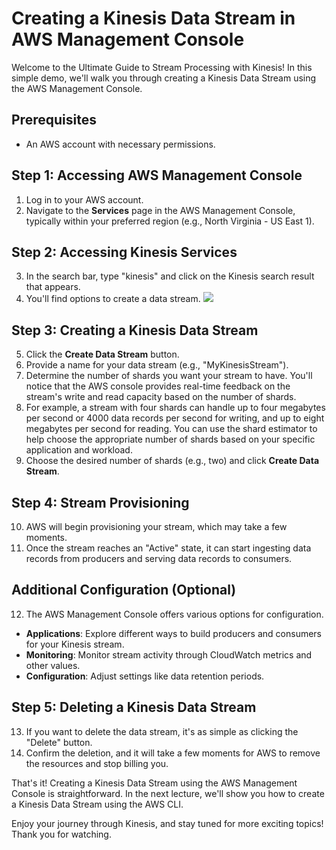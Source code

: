 # Creating a Kinesis Data Stream in AWS Management Console

Welcome to the Ultimate Guide to Stream Processing with Kinesis! In this simple demo, we'll walk you through creating a Kinesis Data Stream using the AWS Management Console.

## Prerequisites
- An AWS account with necessary permissions.

## Step 1: Accessing AWS Management Console
1. Log in to your AWS account.
2. Navigate to the **Services** page in the AWS Management Console, typically within your preferred region (e.g., North Virginia - US East 1).

## Step 2: Accessing Kinesis Services
3. In the search bar, type "kinesis" and click on the Kinesis search result that appears.
4. You'll find options to create a data stream.
![](<img width="1064" alt="Screenshot 2023-10-17 at 12 26 14 PM" src="https://github.com/yusufmunircloud/AWS-Projects/assets/128338058/9595a258-0787-4c8e-9c99-f83428fba329">)

## Step 3: Creating a Kinesis Data Stream
5. Click the **Create Data Stream** button.
6. Provide a name for your data stream (e.g., "MyKinesisStream").
7. Determine the number of shards you want your stream to have. You'll notice that the AWS console provides real-time feedback on the stream's write and read capacity based on the number of shards.
8. For example, a stream with four shards can handle up to four megabytes per second or 4000 data records per second for writing, and up to eight megabytes per second for reading. You can use the shard estimator to help choose the appropriate number of shards based on your specific application and workload.
9. Choose the desired number of shards (e.g., two) and click **Create Data Stream**.

## Step 4: Stream Provisioning
10. AWS will begin provisioning your stream, which may take a few moments.
11. Once the stream reaches an "Active" state, it can start ingesting data records from producers and serving data records to consumers.

## Additional Configuration (Optional)
12. The AWS Management Console offers various options for configuration.
   - **Applications**: Explore different ways to build producers and consumers for your Kinesis stream.
   - **Monitoring**: Monitor stream activity through CloudWatch metrics and other values.
   - **Configuration**: Adjust settings like data retention periods.

## Step 5: Deleting a Kinesis Data Stream
13. If you want to delete the data stream, it's as simple as clicking the "Delete" button.
14. Confirm the deletion, and it will take a few moments for AWS to remove the resources and stop billing you.

That's it! Creating a Kinesis Data Stream using the AWS Management Console is straightforward. In the next lecture, we'll show you how to create a Kinesis Data Stream using the AWS CLI.

Enjoy your journey through Kinesis, and stay tuned for more exciting topics! Thank you for watching.

